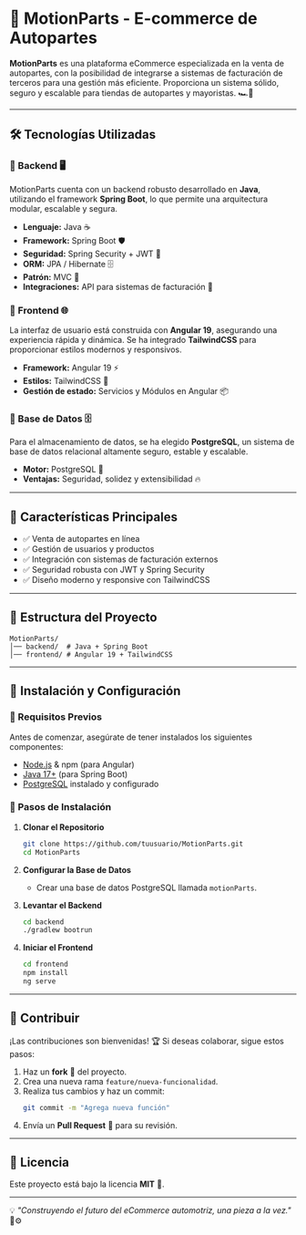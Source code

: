 # 🚀 MotionParts - E-commerce de Autopartes

**MotionParts** es una plataforma eCommerce especializada en la venta de autopartes, con la posibilidad de integrarse a sistemas de facturación de terceros para una gestión más eficiente. Proporciona un sistema sólido, seguro y escalable para tiendas de autopartes y mayoristas. 🏎️🔩

---

## 🛠️ Tecnologías Utilizadas

### 📌 Backend 🖥️
MotionParts cuenta con un backend robusto desarrollado en **Java**, utilizando el framework **Spring Boot**, lo que permite una arquitectura modular, escalable y segura.

- **Lenguaje:** Java ☕
- **Framework:** Spring Boot 🛡️
- **Seguridad:** Spring Security + JWT 🔑
- **ORM:** JPA / Hibernate 🗄️
- **Patrón:** MVC 🔄
- **Integraciones:** API para sistemas de facturación 📑

### 📌 Frontend 🌐
La interfaz de usuario está construida con **Angular 19**, asegurando una experiencia rápida y dinámica. Se ha integrado **TailwindCSS** para proporcionar estilos modernos y responsivos.

- **Framework:** Angular 19 ⚡
- **Estilos:** TailwindCSS 🎨
- **Gestión de estado:** Servicios y Módulos en Angular 📦

### 📌 Base de Datos 🗄️
Para el almacenamiento de datos, se ha elegido **PostgreSQL**, un sistema de base de datos relacional altamente seguro, estable y escalable.

- **Motor:** PostgreSQL 🐘
- **Ventajas:** Seguridad, solidez y extensibilidad 🔥

---

## 📌 Características Principales
- ✅ Venta de autopartes en línea
- ✅ Gestión de usuarios y productos
- ✅ Integración con sistemas de facturación externos
- ✅ Seguridad robusta con JWT y Spring Security
- ✅ Diseño moderno y responsive con TailwindCSS

---

## 📂 Estructura del Proyecto
```plaintext
MotionParts/
│── backend/  # Java + Spring Boot
│── frontend/ # Angular 19 + TailwindCSS
```

---

## 🚀 Instalación y Configuración

### 📌 Requisitos Previos
Antes de comenzar, asegúrate de tener instalados los siguientes componentes:
- [Node.js](https://nodejs.org/) & npm (para Angular)
- [Java 17+](https://www.oracle.com/java/technologies/javase-jdk17-downloads.html) (para Spring Boot)
- [PostgreSQL](https://www.postgresql.org/) instalado y configurado

### 🔧 Pasos de Instalación
1. **Clonar el Repositorio**
   ```sh
   git clone https://github.com/tuusuario/MotionParts.git
   cd MotionParts
   ```

2. **Configurar la Base de Datos**
   - Crear una base de datos PostgreSQL llamada `motionParts`.

3. **Levantar el Backend**
   ```sh
   cd backend
   ./gradlew bootrun
   ```

4. **Iniciar el Frontend**
   ```sh
   cd frontend
   npm install
   ng serve
   ```

---

## 🎯 Contribuir
¡Las contribuciones son bienvenidas! 🏆 Si deseas colaborar, sigue estos pasos:

1. Haz un **fork** 🍴 del proyecto.
2. Crea una nueva rama `feature/nueva-funcionalidad`.
3. Realiza tus cambios y haz un commit:
   ```sh
   git commit -m "Agrega nueva función"
   ```
4. Envía un **Pull Request** 📩 para su revisión.

---

## 📄 Licencia
Este proyecto está bajo la licencia **MIT** 📝.

---

💡 *"Construyendo el futuro del eCommerce automotriz, una pieza a la vez."* 🚗⚙️
